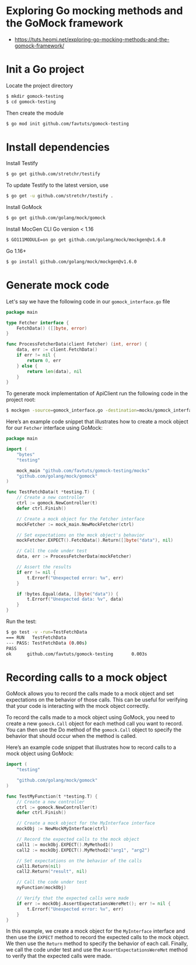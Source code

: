 # Exploring Go mocking methods and the GoMock framework
* https://tuts.heomi.net/exploring-go-mocking-methods-and-the-gomock-framework/

# Init a Go project

Locate the project directory
```bash
$ mkdir gomock-testing
$ cd gomock-testing
```

Then create the module
```bash
$ go mod init github.com/favtuts/gomock-testing
```


# Install dependencies

Install Testify
```bash
$ go get github.com/stretchr/testify
```

To update Testify to the latest version, use 
```bash
$ go get -u github.com/stretchr/testify .
```

Install GoMock
```bash
$ go get github.com/golang/mock/gomock
```

Install MocGen CLI
Go version < 1.16
```bash
$ GO111MODULE=on go get github.com/golang/mock/mockgen@v1.6.0
```

Go 1.16+
```bash
$ go install github.com/golang/mock/mockgen@v1.6.0
```

# Generate mock code

Let's say we have the following code in our `gomock_interface.go` file
```go
package main

type Fetcher interface {
	FetchData() ([]byte, error)
}

func ProcessFetcherData(client Fetcher) (int, error) {
	data, err := client.FetchData()
	if err != nil {
		return 0, err
	} else {
		return len(data), nil
	}
}
```

To generate mock implementation of ApiClient run the following code in the project root:
```bash
$ mockgen -source=gomock_interface.go -destination=mocks/gomock_interface.go
```

Here’s an example code snippet that illustrates how to create a mock object for our `Fetcher` interface using GoMock:
```go
package main

import (
	"bytes"
	"testing"

	mock_main "github.com/favtuts/gomock-testing/mocks"
	"github.com/golang/mock/gomock"
)

func TestFetchData(t *testing.T) {
	// Create a new controller
	ctrl := gomock.NewController(t)
	defer ctrl.Finish()

	// Create a mock object for the Fetcher interface
	mockFetcher := mock_main.NewMockFetcher(ctrl)

	// Set expectations on the mock object's behavior
	mockFetcher.EXPECT().FetchData().Return([]byte("data"), nil)

	// Call the code under test
	data, err := ProcessFetcherData(mockFetcher)

	// Assert the results
	if err != nil {
		t.Errorf("Unexpected error: %v", err)
	}

	if !bytes.Equal(data, []byte("data")) {
		t.Errorf("Unexpected data: %v", data)
	}
}
```

Run the test:
```bash
$ go test -v -run=TestFetchData
=== RUN   TestFetchData
--- PASS: TestFetchData (0.00s)
PASS
ok      github.com/favtuts/gomock-testing       0.003s
```

# Recording calls to a mock object

GoMock allows you to record the calls made to a mock object and set expectations on the behavior of those calls. This can be useful for verifying that your code is interacting with the mock object correctly.

To record the calls made to a mock object using GoMock, you need to create a new `gomock.Call` object for each method call you want to record. You can then use the Do method of the `gomock.Call` object to specify the behavior that should occur when the method is called.

Here’s an example code snippet that illustrates how to record calls to a mock object using GoMock:
```go
import (
    "testing"

    "github.com/golang/mock/gomock"
)

func TestMyFunction(t *testing.T) {
    // Create a new controller
    ctrl := gomock.NewController(t)
    defer ctrl.Finish()

    // Create a mock object for the MyInterface interface
    mockObj := NewMockMyInterface(ctrl)

    // Record the expected calls to the mock object
    call1 := mockObj.EXPECT().MyMethod1()
    call2 := mockObj.EXPECT().MyMethod2("arg1", "arg2")

    // Set expectations on the behavior of the calls
    call1.Return(nil)
    call2.Return("result", nil)

    // Call the code under test
    myFunction(mockObj)

    // Verify that the expected calls were made
    if err := mockObj.AssertExpectationsWereMet(); err != nil {
        t.Errorf("Unexpected error: %v", err)
    }
}
```

In this example, we create a mock object for the `MyInterface` interface and then use the `EXPECT` method to record the expected calls to the mock object. We then use the `Return` method to specify the behavior of each call. Finally, we call the code under test and use the `AssertExpectationsWereMet` method to verify that the expected calls were made.